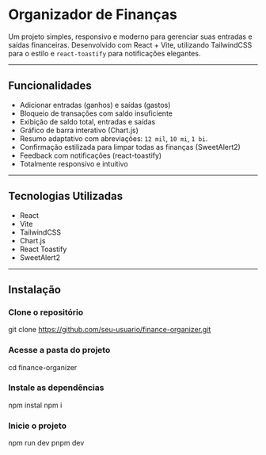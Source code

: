 # Organizador de Finanças

Um projeto simples, responsivo e moderno para gerenciar suas entradas e saídas financeiras. Desenvolvido com React + Vite, utilizando TailwindCSS para o estilo e `react-toastify` para notificações elegantes.

---

## Funcionalidades

- Adicionar entradas (ganhos) e saídas (gastos)
- Bloqueio de transações com saldo insuficiente
- Exibição de saldo total, entradas e saídas
- Gráfico de barra interativo (Chart.js)
- Resumo adaptativo com abreviações: `12 mil`, `10 mi`, `1 bi`.
- Confirmação estilizada para limpar todas as finanças (SweetAlert2)
- Feedback com notificações (react-toastify)
- Totalmente responsivo e intuitivo

---

## Tecnologias Utilizadas

- React
- Vite
- TailwindCSS
- Chart.js
- React Toastify
- SweetAlert2

---

## Instalação

### Clone o repositório

git clone https://github.com/seu-usuario/finance-organizer.git 

### Acesse a pasta do projeto
cd finance-organizer

### Instale as dependências
npm instal
npm i

### Inicie o projeto
npm run dev
pnpm dev